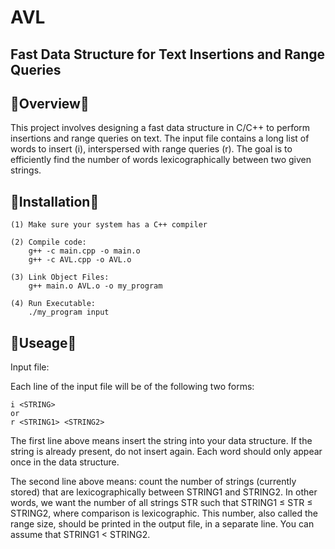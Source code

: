 # AVL 

## Fast Data Structure for Text Insertions and Range Queries

🔴Overview🔴
---------------------------------------------------------------------------------
This project involves designing a fast data structure in C/C++ to perform insertions and range queries on text. The input file contains a long list of words to insert (i), interspersed with range queries (r). The goal is to efficiently find the number of words lexicographically between two given strings.

🔴Installation🔴
---------------------------------------------------------------------------------
    (1) Make sure your system has a C++ compiler 

    (2) Compile code: 
        g++ -c main.cpp -o main.o
        g++ -c AVL.cpp -o AVL.o

    (3) Link Object Files:
        g++ main.o AVL.o -o my_program
    
    (4) Run Executable:
        ./my_program input

🔴Useage🔴
---------------------------------------------------------------------------------
Input file:

Each line of the input file will be of the following two forms: 

    i <STRING>
    or
    r <STRING1> <STRING2>

The first line above means insert the string into your data structure. If the string is already present, do not insert again. Each word should only appear once in the data structure.

The second line above means: count the number of strings (currently stored) that are lexicographically between STRING1 and STRING2. In other words, we want the number of all strings STR such that STRING1 ≤ STR ≤ STRING2, where comparison is lexicographic. This number, also called the range size, should be printed in the output file, in a separate line. You can assume that STRING1 < STRING2.
